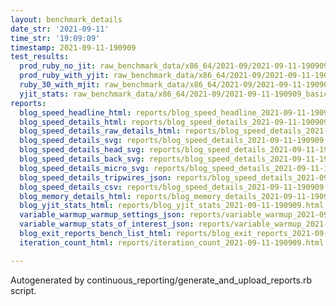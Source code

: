 ```yaml
---
layout: benchmark_details
date_str: '2021-09-11'
time_str: '19:09:09'
timestamp: 2021-09-11-190909
test_results:
  prod_ruby_no_jit: raw_benchmark_data/x86_64/2021-09/2021-09-11-190909_basic_benchmark_prod_ruby_no_jit.json
  prod_ruby_with_yjit: raw_benchmark_data/x86_64/2021-09/2021-09-11-190909_basic_benchmark_prod_ruby_with_yjit.json
  ruby_30_with_mjit: raw_benchmark_data/x86_64/2021-09/2021-09-11-190909_basic_benchmark_ruby_30_with_mjit.json
  yjit_stats: raw_benchmark_data/x86_64/2021-09/2021-09-11-190909_basic_benchmark_yjit_stats.json
reports:
  blog_speed_headline_html: reports/blog_speed_headline_2021-09-11-190909.html
  blog_speed_details_html: reports/blog_speed_details_2021-09-11-190909.html
  blog_speed_details_raw_details_html: reports/blog_speed_details_2021-09-11-190909.raw_details.html
  blog_speed_details_svg: reports/blog_speed_details_2021-09-11-190909.svg
  blog_speed_details_head_svg: reports/blog_speed_details_2021-09-11-190909.head.svg
  blog_speed_details_back_svg: reports/blog_speed_details_2021-09-11-190909.back.svg
  blog_speed_details_micro_svg: reports/blog_speed_details_2021-09-11-190909.micro.svg
  blog_speed_details_tripwires_json: reports/blog_speed_details_2021-09-11-190909.tripwires.json
  blog_speed_details_csv: reports/blog_speed_details_2021-09-11-190909.csv
  blog_memory_details_html: reports/blog_memory_details_2021-09-11-190909.html
  blog_yjit_stats_html: reports/blog_yjit_stats_2021-09-11-190909.html
  variable_warmup_warmup_settings_json: reports/variable_warmup_2021-09-11-190909.warmup_settings.json
  variable_warmup_stats_of_interest_json: reports/variable_warmup_2021-09-11-190909.stats_of_interest.json
  blog_exit_reports_bench_list_html: reports/blog_exit_reports_2021-09-11-190909.bench_list.html
  iteration_count_html: reports/iteration_count_2021-09-11-190909.html

---
```

Autogenerated by continuous_reporting/generate_and_upload_reports.rb script.
